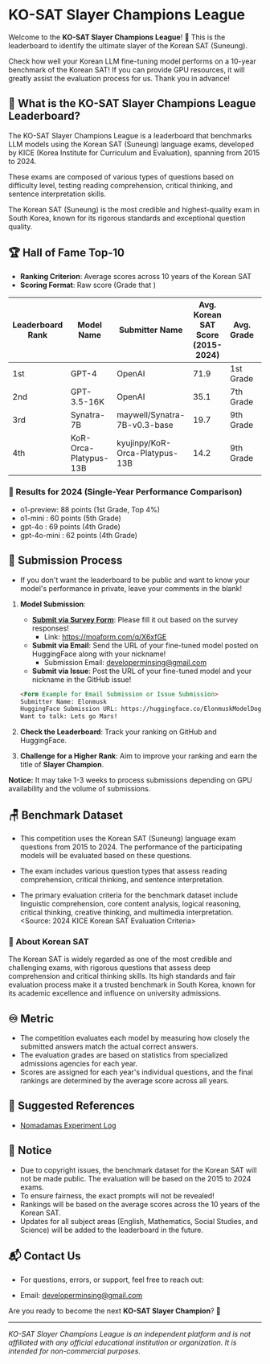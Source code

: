 # KO-SAT Slayer Champions League

Welcome to the **KO-SAT Slayer Champions League**! 🚀 This is the leaderboard to identify the ultimate slayer of the Korean SAT (Suneung). 

Check how well your Korean LLM fine-tuning model performs on a 10-year benchmark of the Korean SAT! If you can provide GPU resources, it will greatly assist the evaluation process for us. Thank you in advance!

## 🎯 What is the KO-SAT Slayer Champions League Leaderboard?

The KO-SAT Slayer Champions League is a leaderboard that benchmarks LLM models using the Korean SAT (Suneung) language exams, developed by KICE (Korea Institute for Curriculum and Evaluation), spanning from 2015 to 2024. 

These exams are composed of various types of questions based on difficulty level, testing reading comprehension, critical thinking, and sentence interpretation skills.

The Korean SAT (Suneung) is the most credible and highest-quality exam in South Korea, known for its rigorous standards and exceptional question quality.

## 🏆 Hall of Fame Top-10

- **Ranking Criterion**: Average scores across 10 years of the Korean SAT
- **Scoring Format**: Raw score (Grade that )

| Leaderboard Rank | Model Name            | Submitter Name                 | Avg. Korean SAT Score (2015-2024) | Avg. Grade | 2024 SAT | 2023 SAT | 2022 SAT | 2021 SAT | 2020 SAT | 2019 SAT | 2018 SAT | 2017 SAT  | 2016 SAT | 2015 SAT | URL                                                           |
|-------------------|-----------------------|--------------------------------|-----------------------------------|------------|:--------:|:--------:|:--------:|:--------:|:--------:|:--------:|:--------:|:---------:|:--------:|:--------:|---------------------------------------------------------------|
| 1st               | GPT-4                 | OpenAI                         | 71.9                              | 1st Grade   |  62(4)    |  83(3)    |  62(4)    |  56(5)    |  74(4)    |  72(3)    |  82(3)    |  66(5)    |  84(3)    |  78(4)    | [Link](https://openai.com/)                                   |
| 2nd               | GPT-3.5-16K           | OpenAI                         | 35.1                              | 7th Grade   |  26(7)    |  46(5)    |  44(6)    |  24(8)    |  35(7)    |  31(7)    |  37(7)    |  32(8)    |  44(7)    |  32(8)    | [Link](https://openai.com/)                                   |
| 3rd               | Synatra-7B            | maywell/Synatra-7B-v0.3-base   | 19.7                              | 9th Grade   |  13(9)    |  22(8)    |  22(8)    |  15(9)    |  19(9)    |  21(9)    |  24(8)    |  20(9)    |  16(9)    |  25(9)    | [Link](https://huggingface.co/maywell/Synatra-7B-v0.3-base)   |
| 4th               | KoR-Orca-Platypus-13B | kyujinpy/KoR-Orca-Platypus-13B | 14.2                              | 9th Grade   |  11(9)    |  17(9)    |  19(9)    |  7(9)     |  11(9)    |  13(9)    |  11(9)    |  15(9)    |  17(9)    |  21(9)    | [Link](https://huggingface.co/kyujinpy/KoR-Orca-Platypus-13B) |

### 📗 Results for 2024 (Single-Year Performance Comparison)

- o1-preview: 88 points (1st Grade, Top 4%)
- o1-mini : 60 points (5th Grade)
- gpt-4o : 69 points (4th Grade)
- gpt-4o-mini : 62 points (4th Grade)

## 🏅 Submission Process

- If you don't want the leaderboard to be public and want to know your model's performance in private, leave your comments in the blank!

1. **Model Submission**:
   - **[Submit via Survey Form](https://moaform.com/q/X6xfGE)**: Please fill it out based on the survey responses!
     - Link: https://moaform.com/q/X6xfGE
   - **Submit via Email**: Send the URL of your fine-tuned model posted on HuggingFace along with your nickname!
     - Submission Email: developerminsing@gmail.com
   - **Submit via Issue**: Post the URL of your fine-tuned model and your nickname in the GitHub issue!
    ```markdown
   <Form Example for Email Submission or Issue Submission>
    Submitter Name: Elonmusk
    HuggingFace Submission URL: https://huggingface.co/ElonmuskModelDogeletsgo
    Want to talk: Lets go Mars!
    ```
2. **Check the Leaderboard**: Track your ranking on GitHub and HuggingFace.
    
3. **Challenge for a Higher Rank**: Aim to improve your ranking and earn the title of **Slayer Champion**.

**Notice:** It may take 1-3 weeks to process submissions depending on GPU availability and the volume of submissions.

## 🪑 Benchmark Dataset

- This competition uses the Korean SAT (Suneung) language exam questions from 2015 to 2024. The performance of the participating models will be evaluated based on these questions.
  
- The exam includes various question types that assess reading comprehension, critical thinking, and sentence interpretation. 

- The primary evaluation criteria for the benchmark dataset include linguistic comprehension, core content analysis, logical reasoning, critical thinking, creative thinking, and multimedia interpretation.
  <Source: 2024 KICE Korean SAT Evaluation Criteria>


### 🙋‍ About Korean SAT
The Korean SAT is widely regarded as one of the most credible and challenging exams, with rigorous questions that assess deep comprehension and critical thinking skills.
Its high standards and fair evaluation process make it a trusted benchmark in South Korea, known for its academic excellence and influence on university admissions.

## ♾️ Metric

- The competition evaluates each model by measuring how closely the submitted answers match the actual correct answers.
- The evaluation grades are based on statistics from specialized admissions agencies for each year.
- Scores are assigned for each year's individual questions, and the final rankings are determined by the average score across all years.

## 📗 Suggested References

- [Nomadamas Experiment Log](https://github.com/NomaDamas/KICE_slayer_AI_Korean?tab=readme-ov-file#5-%ED%98%95%EC%8B%9D-%EC%A7%80%EC%A0%95-%ED%94%84%EB%A1%AC%ED%94%84%ED%8A%B8)

## 📰 Notice

- Due to copyright issues, the benchmark dataset for the Korean SAT will not be made public. The evaluation will be based on the 2015 to 2024 exams.
- To ensure fairness, the exact prompts will not be revealed!
- Rankings will be based on the average scores across the 10 years of the Korean SAT.
- Updates for all subject areas (English, Mathematics, Social Studies, and Science) will be added to the leaderboard in the future.

## 📬 Contact Us

- For questions, errors, or support, feel free to reach out:

- Email: developerminsing@gmail.com

Are you ready to become the next **KO-SAT Slayer Champion**? 💪

---

_KO-SAT Slayer Champions League is an independent platform and is not affiliated with any official educational institution or organization. It is intended for non-commercial purposes._